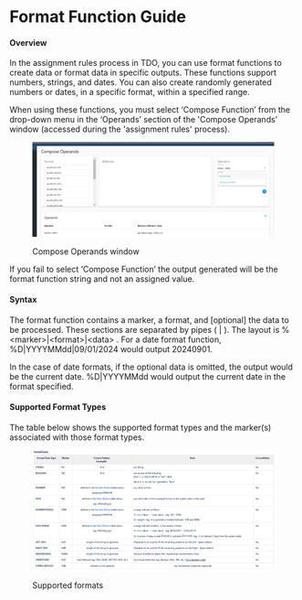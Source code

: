# Format Function Guide

#### Overview

In the assignment rules process in TDO, you can use format functions to create data or format data in specific outputs.  These functions support numbers, strings, and dates.  You can also create randomly generated numbers or dates, in a specific format, within a specified range.

&#x20;When using these functions, you must select ‘Compose Function’ from the drop-down menu in the ‘Operands’ section of the 'Compose Operands' window (accessed during the 'assignment rules' process).

<figure><img src="../../../../.gitbook/assets/image (1) (1) (1) (1).png" alt=""><figcaption><p>Compose Operands window</p></figcaption></figure>

If you fail to select ‘Compose Function’ the output generated will be the format function string and not an assigned value.

#### Syntax

The format function contains a marker, a format, and \[optional] the data to be processed. These sections are separated by pipes ( | ).  The layout is %\<marker>|\<format>|\<data> . For a date format function, %D|YYYYMMdd|09/01/2024  would output 20240901.

&#x20;In the case of date formats, if the optional data is omitted, the output would be the current date.  %D|YYYYMMdd would output the current date in the format specified.

#### Supported Format Types

The table below shows the supported format types and the marker(s) associated with those format types.

<figure><img src="../../../../.gitbook/assets/image (1) (1) (1) (1) (1).png" alt=""><figcaption><p>Supported formats</p></figcaption></figure>
